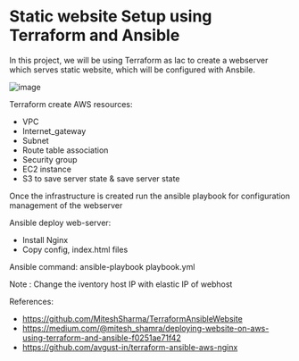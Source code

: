 # Static website Setup using Terraform and Ansible

In this project, we will be using Terraform as Iac to create a webserver which serves static website, which will be configured with Ansbile.

![image](https://user-images.githubusercontent.com/93227818/205681689-74f223c1-5428-49ea-a996-20a29dcb78d9.png)


Terraform create AWS resources:

- VPC
- Internet_gateway
- Subnet
- Route table association
- Security group
- EC2 instance
- S3 to save server state & save server state

Once the infrastructure is created run the ansible playbook for configuration management of the webserver

Ansible deploy web-server:
- Install Nginx
- Copy config, index.html files

Ansible command: ansible-playbook playbook.yml

Note : Change the iventory host IP with elastic IP of webhost

References: 
- https://github.com/MiteshSharma/TerraformAnsibleWebsite
- https://medium.com/@mitesh_shamra/deploying-website-on-aws-using-terraform-and-ansible-f0251ae71f42
- https://github.com/avgust-in/terraform-ansible-aws-nginx
